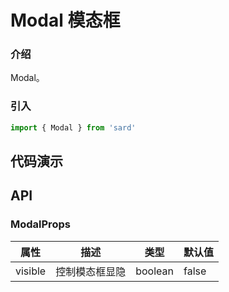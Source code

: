 # Modal 模态框

### 介绍

Modal。

### 引入

```ts
import { Modal } from 'sard'
```

## 代码演示

## API

### ModalProps

| 属性    | 描述           | 类型    | 默认值 |
| ------- | -------------- | ------- | ------ |
| visible | 控制模态框显隐 | boolean | false  |
